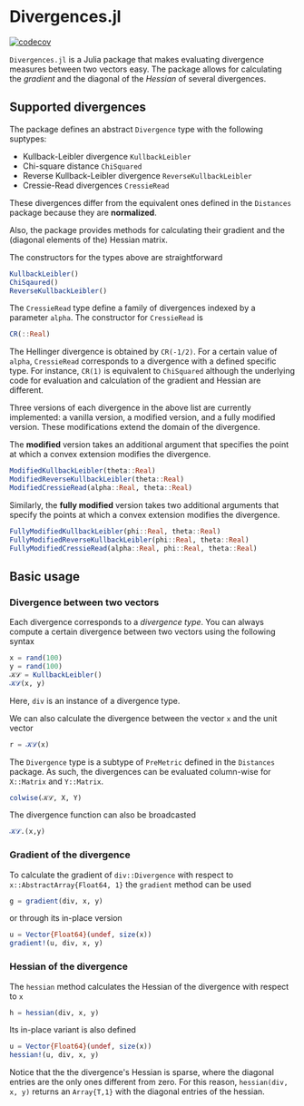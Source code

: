 # Divergences.jl

[![codecov](https://codecov.io/gh/gragusa/Divergences.jl/branch/master/graph/badge.svg)](https://codecov.io/gh/gragusa/Divergences.jl)

`Divergences.jl` is a Julia package that makes evaluating divergence measures between two vectors easy. The package allows for calculating the *gradient*  and the diagonal of the *Hessian* of several divergences. 


## Supported divergences

The package defines an abstract `Divergence` type with the following suptypes:

* Kullback-Leibler divergence `KullbackLeibler`
* Chi-square distance `ChiSquared`
* Reverse Kullback-Leibler divergence `ReverseKullbackLeibler`
* Cressie-Read divergences `CressieRead`

These divergences differ from the equivalent ones defined in the `Distances` package because they are **normalized**. 

Also, the package provides methods for calculating their gradient and the (diagonal elements of the) Hessian matrix.

The constructors for the types above are straightforward
```julia
KullbackLeibler()
ChiSqaured()
ReverseKullbackLeibler()
```
The `CressieRead` type define a family of divergences indexed by a parameter `alpha`. The constructor for `CressieRead` is
```julia
CR(::Real)
```
The Hellinger divergence is obtained by `CR(-1/2)`. For a certain value of `alpha`, `CressieRead` corresponds to a divergence with a defined specific type. For instance, `CR(1)` is equivalent to `ChiSquared` although the underlying code for evaluation and calculation of the gradient and Hessian are different. 

Three versions of each divergence in the above list are currently implemented: a vanilla version, a modified version, and a fully modified version. These modifications extend the domain of the divergence.

The **modified** version takes an additional argument that specifies the point at which a convex extension modifies the divergence. 
```julia
ModifiedKullbackLeibler(theta::Real)
ModifiedReverseKullbackLeibler(theta::Real)
ModifiedCressieRead(alpha::Real, theta::Real)
```

Similarly, the **fully modified** version takes two additional arguments that specify the points at which a convex extension modifies the divergence.
```julia
FullyModifiedKullbackLeibler(phi::Real, theta::Real)
FullyModifiedReverseKullbackLeibler(phi::Real, theta::Real)
FullyModifiedCressieRead(alpha::Real, phi::Real, theta::Real)
```


## Basic usage 

### Divergence between two vectors

Each divergence corresponds to a *divergence type*. You can always compute a certain divergence between two vectors using the following syntax

```julia
x = rand(100)
y = rand(100)
𝒦ℒ = KullbackLeibler()
𝒦ℒ(x, y)
```

Here, `div` is an instance of a divergence type. 

We can also calculate the divergence between the vector ``x`` and the unit vector
```julia
r = 𝒦ℒ(x)
```

The `Divergence` type is a subtype of `PreMetric` defined in the `Distances` package. As such, the divergences can be evaluated column-wise for `X::Matrix` and `Y::Matrix`. 

```julia
colwise(𝒦ℒ, X, Y)
```

The divergence function can also be broadcasted
```julia
𝒦ℒ.(x,y)
```


### Gradient of the divergence

To calculate the gradient of  `div::Divergence` with respect to ``x::AbstractArray{Float64, 1}`` the
`gradient` method can be used
```julia
g = gradient(div, x, y)
```
or through its in-place version
```julia
u = Vector{Float64}(undef, size(x))
gradient!(u, div, x, y)
```

### Hessian of the divergence
The `hessian` method calculates the Hessian of the divergence with respect to ``x`` 
```julia
h = hessian(div, x, y)
```
Its in-place variant is also defined
```julia
u = Vector{Float64}(undef, size(x))
hessian!(u, div, x, y)
```

Notice that the the divergence's Hessian is sparse, where the diagonal entries are the only ones different from zero. For this reason, `hessian(div, x, y)` returns an `Array{T,1}` with the diagonal entries of the hessian.





